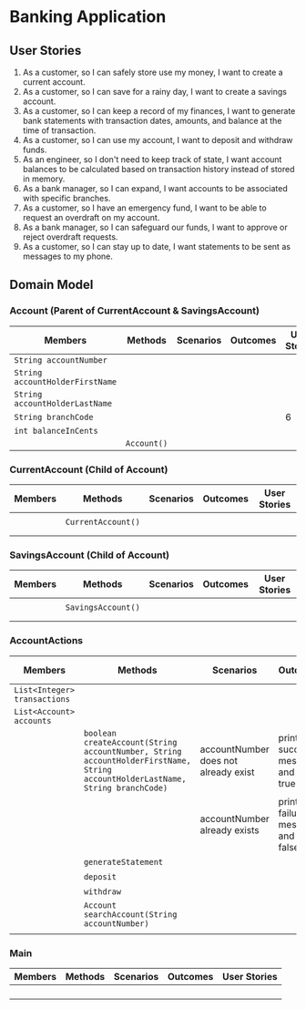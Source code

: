 # Banking Application
## User Stories
1. As a customer, so I can safely store use my money, I want to create a current account.
2. As a customer, so I can save for a rainy day, I want to create a savings account.
3. As a customer, so I can keep a record of my finances, I want to generate bank statements with transaction dates, amounts, and balance at the time of transaction.
4. As a customer, so I can use my account, I want to deposit and withdraw funds.
5. As an engineer, so I don't need to keep track of state, I want account balances to be calculated based on transaction history instead of stored in memory.
6. As a bank manager, so I can expand, I want accounts to be associated with specific branches.
7. As a customer, so I have an emergency fund, I want to be able to request an overdraft on my account.
8. As a bank manager, so I can safeguard our funds, I want to approve or reject overdraft requests.
9. As a customer, so I can stay up to date, I want statements to be sent as messages to my phone.

## Domain Model
### Account (Parent of CurrentAccount & SavingsAccount)
| Members                         | Methods     | Scenarios | Outcomes | User Stories |
|---------------------------------|-------------|-----------|----------|--------------|
| `String accountNumber`          |             |           |          |              |
| `String accountHolderFirstName` |             |           |          |              |
| `String accountHolderLastName`  |             |           |          |              |
| `String branchCode`             |             |           |          | 6            |
| `int balanceInCents`            |             |           |          |              |
|                                 | `Account()` |           |          |              |


### CurrentAccount (Child of Account)
| Members | Methods            | Scenarios | Outcomes | User Stories |
|---------|--------------------|-----------|----------|--------------|
|         |                    |           |          |              |
|         | `CurrentAccount()` |           |          |              |
|         |                    |           |          |              |
|         |                    |           |          |              |

### SavingsAccount (Child of Account)
| Members | Methods            | Scenarios | Outcomes | User Stories |
|---------|--------------------|-----------|----------|--------------|
|         |                    |           |          |              |
|         | `SavingsAccount()` |           |          |              |
|         |                    |           |          |              |
|         |                    |           |          |              |

### AccountActions
| Members                      | Methods                                                                                                                       | Scenarios                            | Outcomes                               | User Stories |
|------------------------------|-------------------------------------------------------------------------------------------------------------------------------|--------------------------------------|----------------------------------------|--------------|
| `List<Integer> transactions` |                                                                                                                               |                                      |                                        |              |
| `List<Account> accounts`     |                                                                                                                               |                                      |                                        |              |
|                              | `boolean createAccount(String accountNumber, String accountHolderFirstName, String accountHolderLastName, String branchCode)` | accountNumber does not already exist | print success message and return true  | 1-2          |
|                              |                                                                                                                               | accountNumber already exists         | print failure message and return false | 1-2          |
|                              | `generateStatement`                                                                                                           |                                      |                                        | 3            |
|                              | `deposit`                                                                                                                     |                                      |                                        | 4            |
|                              | `withdraw`                                                                                                                    |                                      |                                        | 4            |
|                              | `Account searchAccount(String accountNumber)`                                                                                 |                                      |                                        |              |
|                              |                                                                                                                               |                                      |                                        |              |

### Main
| Members | Methods | Scenarios | Outcomes | User Stories |
|---------|---------|-----------|----------|--------------|
|         |         |           |          |              |
|         |         |           |          |              |
|         |         |           |          |              |
|         |         |           |          |              |